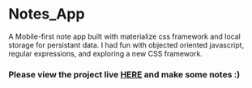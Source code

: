 # Notes_App
A Mobile-first note app built with materialize css framework and local storage for persistant data.  I had fun with objected oriented javascript, regular expressions, and exploring a new CSS framework. 

<h3>Please view the project live <a href = "http://noralou.github.io/Notes_App/">HERE</a> and make some notes :) <h3>
